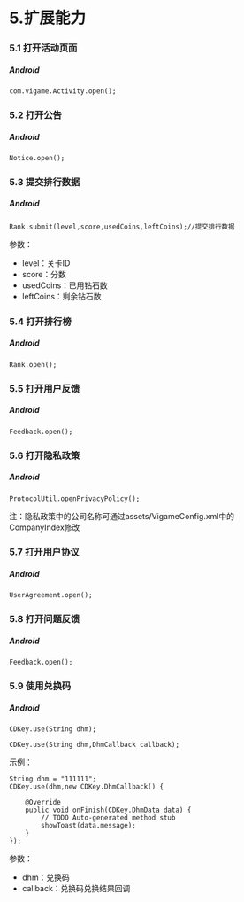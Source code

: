 # 5.扩展能力

### 5.1 打开活动页面

##### Android

```text
com.vigame.Activity.open();
```

### 5.2 打开公告

##### Android

```text
Notice.open();
```

### 5.3 提交排行数据

##### Android

```text
Rank.submit(level,score,usedCoins,leftCoins);//提交排行数据
```

参数：

- level：关卡ID
- score：分数
- usedCoins：已用钻石数
- leftCoins：剩余钻石数

### 5.4 打开排行榜

##### Android

```text
Rank.open();
```

### 5.5 打开用户反馈

##### Android

```text
Feedback.open();
```

### 5.6 打开隐私政策

##### Android

```text
ProtocolUtil.openPrivacyPolicy();
```

注：隐私政策中的公司名称可通过assets/VigameConfig.xml中的CompanyIndex修改



### 5.7 打开用户协议

##### Android

```text
UserAgreement.open();
```

### 5.8 打开问题反馈

##### Android

```text
Feedback.open();
```

### 5.9 使用兑换码

##### Android

```text
CDKey.use(String dhm);
```

```text
CDKey.use(String dhm,DhmCallback callback);
```

示例：

```text
String dhm = "111111";
CDKey.use(dhm,new CDKey.DhmCallback() {

    @Override
    public void onFinish(CDKey.DhmData data) {
        // TODO Auto-generated method stub
        showToast(data.message);
    }
});
```



参数：

- dhm：兑换码
- callback：兑换码兑换结果回调